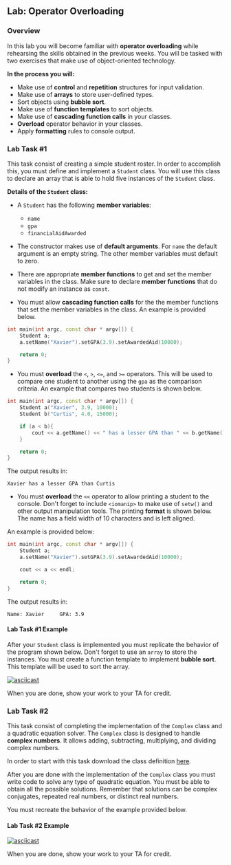 ## Lab: Operator Overloading

### Overview
In this lab you will become familiar with **operator overloading** while rehearsing the skills obtained in the previous weeks. You will be tasked with two exercises that make use of object-oriented technology.

**In the process you will:**
  * Make use of **control** and **repetition** structures for input validation.
  * Make use of **arrays** to store user-defined types.
  * Sort objects using **bubble sort**.
  * Make use of **function templates** to sort objects.
  * Make use of **cascading function calls** in your classes.
  * **Overload** operator behavior in your classes.
  * Apply **formatting** rules to console output.

### Lab Task #1
This task consist of creating a simple student roster. In order to accomplish this, you must define and implement a `Student` class. You will use this class to declare an array that is able to hold five instances of the `Student` class.

**Details of the `Student` class:**
* A `Student` has the following **member variables**:
  * `name`
  * `gpa`
  * `financialAidAwarded`

* The constructor makes use of **default arguments**. For `name` the default argument is an empty string. The other member variables must default to zero.

* There are appropriate **member functions** to get and set the member variables in the class. Make sure to declare **member functions** that do not modify an instance as `const`.

* You must allow **cascading function calls** for the the member functions that set the member variables in the class. An example is provided below.

```c++
int main(int argc, const char * argv[]) {
    Student a;
    a.setName("Xavier").setGPA(3.9).setAwardedAid(10000);

    return 0;
}
```

* You must **overload** the `<`, `>`, `<=`, and `>=` operators. This will be used to compare one student to another using the `gpa` as the comparison criteria. An example that compares two students is shown below.

```c++
int main(int argc, const char * argv[]) {
    Student a("Xavier", 3.9, 10000);
    Student b("Curtis", 4.0, 15000);

    if (a < b){
        cout << a.getName() << " has a lesser GPA than " << b.getName() << endl;
    }

    return 0;
}
```

The output results in:

```
Xavier has a lesser GPA than Curtis
```

* You must **overload** the `<<` operator to allow printing a student to the console. Don't forget to include `<iomanip>` to make use of `setw()` and other output manipulation tools. The printing **format** is shown below. The name has a field width of 10 characters and is left aligned.

An example is provided below:

```c++
int main(int argc, const char * argv[]) {
    Student a;
    a.setName("Xavier").setGPA(3.9).setAwardedAid(10000);

    cout << a << endl;

    return 0;
}
```

The output results in:

```
Name: Xavier     GPA: 3.9
```

#### Lab Task #1 Example
After your `Student` class is implemented you must replicate the behavior of the program shown below. Don't forget to use an `array` to store the instances. You must create a function template to implement **bubble sort**. This template will be used to sort the array.

[![asciicast](https://asciinema.org/a/qCrXINJXmWdMHOdI9cBceaKCm.png)](https://asciinema.org/a/qCrXINJXmWdMHOdI9cBceaKCm)

When you are done, show your work to your TA for credit.

### Lab Task #2
This task consist of completing the implementation of the `Complex` class and a quadratic equation solver. The `Complex` class is designed to handle **complex numbers**. It allows adding, subtracting, multiplying, and dividing complex numbers.

In order to start with this task download the class definition [here](https://github.com/xaviermerino/ECE2551-SoftHardDesign/blob/master/Lab-OperatorOverloading/Complex.hpp?raw=true).

After you are done with the implementation of the `Complex` class you must write code to solve any type of quadratic equation. You must be able to obtain all the possible solutions. Remember that solutions can be complex conjugates, repeated real numbers, or distinct real numbers.

You must recreate the behavior of the example provided below.

#### Lab Task #2 Example

[![asciicast](https://asciinema.org/a/LGc1NLGD9dEHui1T2KszOMXF3.png)](https://asciinema.org/a/LGc1NLGD9dEHui1T2KszOMXF3)

When you are done, show your work to your TA for credit.
